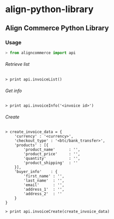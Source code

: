 align-python-library
====================

## Align Commerce Python Library ##

### Usage ###
```python
> from aligncommerce import api
```
###### Retrieve list ######
```
> print api.invoiceList()
```
###### Get info ######
```
> print api.invoiceInfo('<invoice id>')
```
###### Create ######
```
> create_invoice_data = {
	'currency' : '<currency>',
	'checkout_type' : '<btc/bank_transfer>',
	'products' : [{
		'product_name' 		: '',
		'product_price' 	: '',
		'quantity' 			: '',
		'product_shipping' 	: ''
	}],
	'buyer_info'	: {
		'first_name' : '',
		'last_name'  : '',
		'email'		 : '',
		'address_1'  : '',
		'address_2'  : ''
	}
}

> print api.invoiceCreate(create_invoice_data)
```
